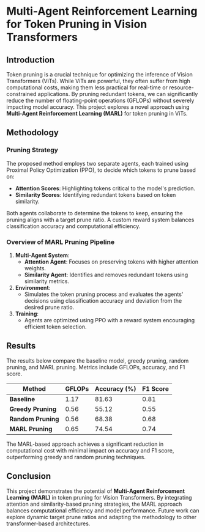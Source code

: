 # Multi-Agent Reinforcement Learning for Token Pruning in Vision Transformers

## Introduction

Token pruning is a crucial technique for optimizing the inference of Vision Transformers (ViTs). While ViTs are powerful, they often suffer from high computational costs, making them less practical for real-time or resource-constrained applications. By pruning redundant tokens, we can significantly reduce the number of floating-point operations (GFLOPs) without severely impacting model accuracy. This project explores a novel approach using **Multi-Agent Reinforcement Learning (MARL)** for token pruning in ViTs.

## Methodology

### Pruning Strategy

The proposed method employs two separate agents, each trained using Proximal Policy Optimization (PPO), to decide which tokens to prune based on:
- **Attention Scores**: Highlighting tokens critical to the model's prediction.
- **Similarity Scores**: Identifying redundant tokens based on token similarity.

Both agents collaborate to determine the tokens to keep, ensuring the pruning aligns with a target prune ratio. A custom reward system balances classification accuracy and computational efficiency.

### Overview of MARL Pruning Pipeline

1. **Multi-Agent System**:
    - **Attention Agent**: Focuses on preserving tokens with higher attention weights.
    - **Similarity Agent**: Identifies and removes redundant tokens using similarity metrics.
2. **Environment**:
    - Simulates the token pruning process and evaluates the agents' decisions using classification accuracy and deviation from the desired prune ratio.
3. **Training**:
    - Agents are optimized using PPO with a reward system encouraging efficient token selection.
  

## Results

The results below compare the baseline model, greedy pruning, random pruning, and MARL pruning. Metrics include GFLOPs, accuracy, and F1 score.

| Method            | GFLOPs | Accuracy (%) | F1 Score |
|--------------------|--------|--------------|----------|
| **Baseline**       | 1.17   | 81.63        | 0.81     |
| **Greedy Pruning** | 0.56   | 55.12        | 0.55     |
| **Random Pruning** | 0.56   | 68.38        | 0.68     |
| **MARL Pruning**   | 0.65   | 74.54        | 0.74     |

The MARL-based approach achieves a significant reduction in computational cost with minimal impact on accuracy and F1 score, outperforming greedy and random pruning techniques.

## Conclusion

This project demonstrates the potential of **Multi-Agent Reinforcement Learning (MARL)** in token pruning for Vision Transformers. By integrating attention and similarity-based pruning strategies, the MARL approach balances computational efficiency and model performance. Future work can explore dynamic target prune ratios and adapting the methodology to other transformer-based architectures.
